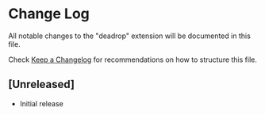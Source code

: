 # Change Log

All notable changes to the "deadrop" extension will be documented in this file.

Check [Keep a Changelog](http://keepachangelog.com/) for recommendations on how to structure this file.

## [Unreleased]

- Initial release